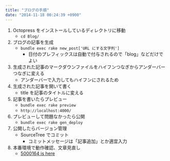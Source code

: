 ```yaml
---
title: "ブログの手順"
date: "2014-11-18 00:24:39 +0900"
---
```


1. Octopress をインストールしているディレクトリに移動
    - `cd Blog/`
2. ブログの記事を生成
    - `bundle exec rake new_post['URL にする文字列']`
        - 日付のプレフィックスは自動で付与されるので「blog」などだけでよい
3. 生成された記事のマークダウンファイルをハイフンつなぎからアンダーバーつなぎに変える
    - アンダーバーで入力してもハイフンにされるため
4. 生成された記事を開いて書く
    - title を記事のタイトルに変える
5. 記事を書いたらプレビュー
    - `bundle exec rake preview`
    - `http://localhost:4000/`
6. プレビューして問題なかったら公開
    - `bundle exec rake gen_deploy`
7. 公開したらバージョン管理
    - SourceTree でコミット
        - コミットメッセージは「記事追加」とか適宜入力
8. 本番環境で動作確認、文章見直し
    - [5000164 is here](http://blog.5000164.jp/)
